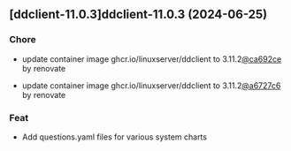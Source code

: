 

## [ddclient-11.0.3]ddclient-11.0.3 (2024-06-25)

### Chore



- update container image ghcr.io/linuxserver/ddclient to 3.11.2[@ca692ce](https://github.com/ca692ce) by renovate

- update container image ghcr.io/linuxserver/ddclient to 3.11.2[@a6727c6](https://github.com/a6727c6) by renovate

### Feat



- Add questions.yaml files for various system charts